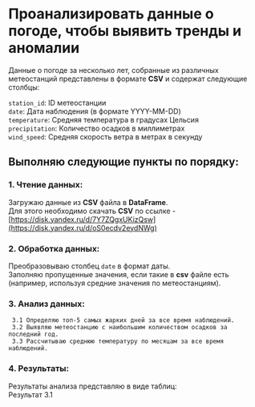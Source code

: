 # Проанализировать данные о погоде, чтобы выявить тренды и аномалии

Данные о погоде за несколько лет, собранные из различных метеостанций представлены в формате **CSV** и содержат следующие столбцы:

`station_id`: ID метеостанции <br>
`date`: Дата наблюдения (в формате YYYY-MM-DD) <br>
`temperature`: Средняя температура в градусах Цельсия <br> 
`precipitation`: Количество осадков в миллиметрах <br>
`wind_speed`: Средняя скорость ветра в метрах в секунду <br>

## Выполняю следующие пункты по порядку:

### 1. Чтение данных:

Загружаю данные из **CSV** файла в **DataFrame**.  <br>
Для этого необходимо скачать **CSV** по ссылке - [https://disk.yandex.ru/d/7Y7ZQgxUKizQsw](https://disk.yandex.ru/d/oS0ecdv2eydNWg) <br>
### 2. Обработка данных:

Преобразовываю столбец `date` в формат даты.<br>
Заполняю пропущенные значения, если такие в **csv** файле есть (например, используя средние значения по метеостанциям).<br>
### 3. Анализ данных:
```
 3.1 Определяю топ-5 самых жарких дней за все время наблюдений.
 3.2 Выявляю метеостанцию с наибольшим количеством осадков за последний год.
 3.3 Рассчитываю среднюю температуру по месяцам за все время наблюдений.
```
### 4. Результаты:<br>

Результаты анализа представляю в виде таблиц:<br>
Результат 3.1<br>
